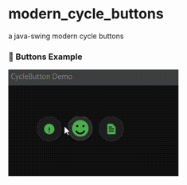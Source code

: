 # modern_cycle_buttons
a java-swing modern cycle buttons
### 🔹 Buttons Example
![Buttons](view/buttons.gif)
